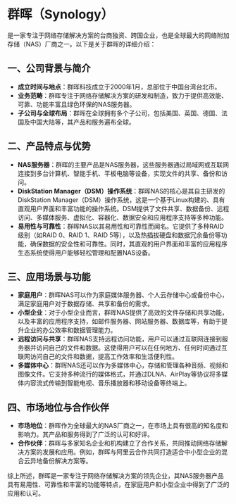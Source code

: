 # 群晖（Synology）

是一家专注于网络存储解决方案的台商独资、跨国企业，也是全球最大的网络附加存储（NAS）厂商之一。以下是关于群晖的详细介绍：

## 一、公司背景与简介

* **成立时间与地点**：群晖科技成立于2000年1月，总部位于中国台湾台北市。
* **业务范畴**：群晖专注于网络存储解决方案的研发和制造，致力于提供高效能、可靠、功能丰富且绿色环保的NAS服务器。
* **子公司与全球布局**：群晖在全球拥有多个子公司，包括美国、英国、德国、法国及中国大陆等，其产品和服务遍布全球。

## 二、产品特点与优势

* **NAS服务器**：群晖的主要产品是NAS服务器，这些服务器通过局域网或互联网连接到多台计算机、智能手机、平板电脑等设备，实现文件的共享、备份和访问。
* **DiskStation Manager（DSM）操作系统**：群晖NAS的核心是其自主研发的DiskStation Manager（DSM）操作系统，这是一个基于Linux构建的、具有直观用户界面和丰富功能的操作系统。DSM提供了文件共享、数据备份、远程访问、多媒体服务、虚拟化、容器化、数据安全和应用程序支持等多种功能。
* **易用性与可靠性**：群晖NAS以其易用性和可靠性而闻名。它提供了多种RAID级别（如RAID 0、RAID 1、RAID 5等），以及热插拔硬盘和数据冗余备份等功能，确保数据的安全性和可靠性。同时，其直观的用户界面和丰富的应用程序生态系统使得用户能够轻松管理和配置NAS设备。

## 三、应用场景与功能

* **家庭用户**：群晖NAS可以作为家庭媒体服务器、个人云存储中心或备份中心，满足家庭用户对于数据存储、共享和备份的需求。
* **小型企业**：对于小型企业而言，群晖NAS提供了高效的文件存储和共享功能，以及丰富的应用程序支持，如邮件服务器、网站服务器、数据库等，有助于提升企业的办公效率和数据管理能力。
* **远程访问与共享**：群晖NAS支持远程访问功能，用户可以通过互联网连接到服务器并访问自己的文件和数据。这使得用户可以在任何地方、任何时间通过互联网访问自己的文件和数据，提高工作效率和生活便利性。
* **多媒体中心**：群晖NAS还可以作为多媒体中心，存储和管理各种音频、视频和图像文件。它支持多种流行的媒体格式，并通过DLNA、AirPlay等协议将多媒体内容流式传输到智能电视、音乐播放器和移动设备等终端上。

## 四、市场地位与合作伙伴

* **市场地位**：群晖作为全球最大的NAS厂商之一，在市场上具有很高的知名度和影响力。其产品和服务得到了广泛的认可和好评。
* **合作伙伴**：群晖与多家知名企业和机构建立了合作关系，共同推动网络存储解决方案的发展和应用。例如，群晖与阿里云合作共同打造适合中小型企业的混合云异地备份解决方案等。

综上所述，群晖是一家专注于网络存储解决方案的领先企业，其NAS服务器产品具有易用性、可靠性和丰富的功能等特点，在家庭用户和小型企业中得到了广泛的应用和认可。